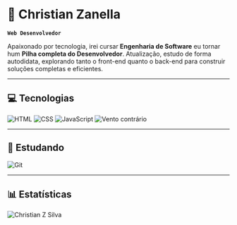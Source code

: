 # 💼 Christian Zanella

**`Web Desenvolvedor`**

Apaixonado por tecnologia, irei cursar **Engenharia de Software** eu tornar hum **Pilha completa do Desenvolvedor**. Atualização, estudo de forma autodidata, explorando tanto o front-end quanto o back-end para construir soluções completas e eficientes.

---

## 💻 Tecnologias

<p estilo="exibição: flex; alinhar itens: centro; lacuna: 10px;">
  <img alt="HTML" largura="30px" src="https://cdn.jsdelivr.net/gh/devicons/devicon/icons/html5/html5-plain.svg"/>
  <img alt="CSS" largura="30px" src="https://cdn.jsdelivr.net/gh/devicons/devicon/icons/css3/css3-plain.svg"/>
  <img alt="JavaScript" largura="30px" src="https://cdn.jsdelivr.net/gh/devicons/devicon/icons/javascript/javascript-plain.svg"/>
  <img alt="Vento contrário" largura="30px" src="https://cdn.jsdelivr.net/gh/devicons/devicon@latest/icons/tailwindcss/tailwindcss-original.svg"/>
</p>

---

## 🧠 Estudando

<p estilo="exibição: flex; alinhar itens: centro; lacuna: 10px;">
  <img alt="Git" largura="30px" src="https://cdn.jsdelivr.net/gh/devicons/devicon/icons/git/git-original.svg"/>
</p>

---

## 📊 Estatísticas

![Christian Z Silva](https://github-readme-stats.vercel.app/api?username=chriszanella&show_icons=true&theme=github_dark_dimmed)
